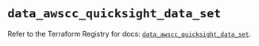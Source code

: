 # `data_awscc_quicksight_data_set`

Refer to the Terraform Registry for docs: [`data_awscc_quicksight_data_set`](https://registry.terraform.io/providers/hashicorp/awscc/0.70.0/docs/data-sources/quicksight_data_set).
